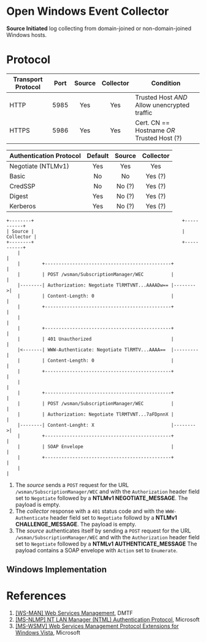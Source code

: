 
# Open Windows Event Collector

**Source Initiated** log collecting from domain-joined or non-domain-joined Windows hosts.


# Protocol

| Transport Protocol | Port | Source | Collector | Condition                                    |
|--------------------|:----:|:------:|:---------:|----------------------------------------------|
| HTTP               | 5985 | Yes    | Yes       | Trusted Host *AND* Allow unencrypted traffic |
| HTTPS              | 5986 | Yes    | Yes       | Cert. CN == Hostname *OR* Trusted Host (?)   |


| Authentication Protocol | Default | Source | Collector  |
|-------------------------|:-------:|:------:|:----------:|
| Negotiate (NTLMv1)      | Yes     | Yes    | Yes        |
| Basic                   | No      | No     | Yes (?)    |
| CredSSP                 | No      | No (?) | Yes (?)    |
| Digest                  | Yes     | No (?) | Yes (?)    |
| Kerberos                | Yes     | No (?) | Yes (?)    |


```
+--------+                                                      +-----------+
| Source |                                                      | Collector |
+--------+                                                      +-----------+
    |                                                                 |
    |        +----------------------------------------------+         |
    |        | POST /wsman/SubscriptionManager/WEC          |         |
    |--------| Authorization: Negotiate TlRMTVNT...AAAADw== |-------->|
    |        | Content-Length: 0                            |         |
    |        +----------------------------------------------+         |
    |                                                                 |
    |        +----------------------------------------------+         |
    |        | 401 Unauthorized                             |         |
    |<-------| WWW-Authenticate: Negotiate TlRMTV...AAAA==  |---------|
    |        | Content-Length: 0                            |         |
    |        +----------------------------------------------+         |
    |                                                                 |
    |        +----------------------------------------------+         |
    |        | POST /wsman/SubscriptionManager/WEC          |         |
    |        | Authorization: Negotiate TlRMTVNT...7aFDpnnX |         |
    |--------| Content-Lenght: X                            |-------->|
    |        +----------------------------------------------+         |
    |        | SOAP Envelope                                |         |
    |        +----------------------------------------------+         |
    |                                                                 |
```

1. The *source* sends a `POST` request for the URL `/wsman/SubscriptionManager/WEC` and with the `Authorization` header field set to `Negotiate` followed by a **NTLMv1 NEGOTIATE_MESSAGE**.
    The payload is empty.
2. The *collector* response with a `401` status code and with the `WWW-Authenticate` header field set to `Negotiate` followd by a **NTLMv1 CHALLENGE_MESSAGE**.
    The payload is empty.
3. The *source* authenticates itself by sending a `POST` request for the URL `/wsman/SubscriptionManager/WEC` and with the `Authorization` header field set to `Negotiate` followed by a **NTMLv1 AUTHENTICATE_MESSAGE**
    The payload contains a SOAP envelope with `Action` set to `Enumerate`.

## Windows Implementation



# References

1. [\[WS-MAN\] Web Services Management](https://www.dmtf.org/standards/ws-man), DMTF
2. [\[MS-NLMP\] NT LAN Manager (NTML) Authentication Protocol](https://docs.microsoft.com/en-gb/openspecs/windows_protocols/ms-nlmp), Microsoft
3. [\[MS-WSMV\] Web Services Management Protocol Extensions for Windows Vista](https://docs.microsoft.com/en-us/openspecs/windows_protocols/ms-wsmv), Microsoft

